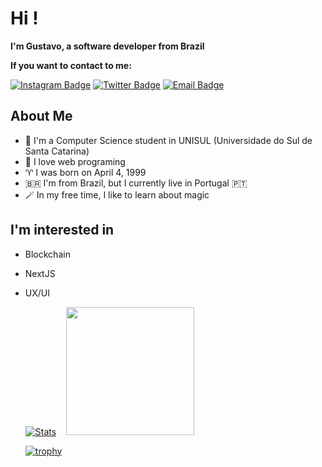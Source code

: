 # Hi !

**I'm Gustavo, a software developer from Brazil**

**If you want to contact to me:**

[![Instagram Badge](https://img.shields.io/badge/-Instagram-purple?style=flat-square&logo=Instagram&logoColor=white&link=https://www.instagram.com/gustavos_m/)](https://www.instagram.com/gustavos_m/)
[![Twitter Badge](https://img.shields.io/badge/-Twitter-1da1f2?style=flat-square&labelColor=1da1f2&logo=twitter&logoColor=white&link=https://twitter.com/gusmartins994)](https://twitter.com/gusmartins994)
[![Email Badge](https://img.shields.io/badge/-Email-c14438?style=flat-square&logo=Gmail&logoColor=white&link=mailto:gustavosm994@gmail.com.com)](mailto:gustavosm994@gmail.com.com)

## About Me
- :school: I'm a Computer Science student in UNISUL (Universidade do Sul de Santa Catarina)
- :rocket: I love web programing
- :aries: I was born on April 4, 1999
- :brazil: I'm from Brazil, but I currently live in Portugal :portugal:
- :magic_wand: In my free time, I like to learn about magic
  
## I'm interested in

- Blockchain
- NextJS
- UX/UI

  [![Stats](https://github-readme-stats.vercel.app/api?username=gusmartins499&show_icons=true&theme=radical)](https://github-readme-stats.vercel.app/api?username=gusmartins499&show_icons=true&theme=radical)&nbsp; &nbsp; <img src="https://github-readme-stats.vercel.app/api/top-langs/?username=gusmartins499&layout=compact&theme=radical" width="205">

  [![trophy](https://github-profile-trophy.vercel.app/?username=Gusmartins499&theme=radical&no-frame=true&row=1&&margin-w=20&no-bg=true)](https://github-profile-trophy.vercel.app/?username=Gusmartins499&theme=radical&no-frame=true&row=1&&margin-w=20&no-bg=true)
